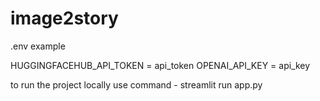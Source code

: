 # image2story

.env example

HUGGINGFACEHUB_API_TOKEN = api_token
OPENAI_API_KEY = api_key

to run the project locally use command - streamlit run app.py

